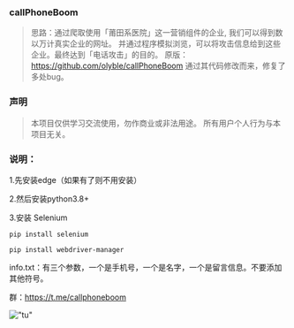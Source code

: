 ### callPhoneBoom
> 思路：通过爬取使用「莆田系医院」这一营销组件的企业, 我们可以得到数以万计真实企业的网址。 并通过程序模拟浏览，可以将攻击信息给到这些企业。最终达到「电话攻击」的目的。
> 原版：https://github.com/olyble/callPhoneBoom  通过其代码修改而来，修复了多处bug。
### 声明
> 本项目仅供学习交流使用，勿作商业或非法用途。
> 所有用户个人行为与本项目无关。



### 说明：

1.先安装edge（如果有了则不用安装）

2.然后安装python3.8+

3.安装 Selenium

	pip install selenium
 
	pip install webdriver-manager
 

info.txt：有三个参数，一个是手机号，一个是名字，一个是留言信息。不要添加其他符号。


群：https://t.me/callphoneboom


!["tu"]([https://csdnimg.cn/cdn/content-toolbar/csdn-logo_.png?v=20190924.1](https://camo.githubusercontent.com/da5dfc011098a1e6059746a9deb41a4f85f732ffc1701a5a14c68b2a4b02321c/68747470733a2f2f7265732e636c6f7564696e6172792e636f6d2f64786c3169646c72352f696d6167652f75706c6f61642f76313637353234373935382f323032332f30322f63653138313431396162393166333235616332303865313838393034353338612e706e67)https://camo.githubusercontent.com/da5dfc011098a1e6059746a9deb41a4f85f732ffc1701a5a14c68b2a4b02321c/68747470733a2f2f7265732e636c6f7564696e6172792e636f6d2f64786c3169646c72352f696d6167652f75706c6f61642f76313637353234373935382f323032332f30322f63653138313431396162393166333235616332303865313838393034353338612e706e67 "图")

